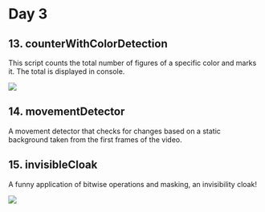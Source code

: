 # Day 3

## 13. counterWithColorDetection

This script counts the total number of figures of a specific color and marks it. The total is displayed in console.

<img src="https://user-images.githubusercontent.com/62145703/187106934-8f077fd4-6302-455f-a86c-1911065261c5.gif"/>


## 14. movementDetector

A movement detector that checks for changes based on a static background taken from the first frames of the video.



## 15. invisibleCloak

A funny application of bitwise operations and masking, an invisibility cloak!


<img src="https://user-images.githubusercontent.com/62145703/187108001-b838696e-5b6e-412a-b1a3-ea36d394d351.gif"/>



